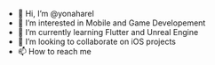 - 👋 Hi, I’m @yonaharel
- 👀 I’m interested in Mobile and Game Developement
- 🌱 I’m currently learning Flutter and Unreal Engine     
- 💞️ I’m looking to collaborate on iOS projects
- 📫 How to reach me 

<!---
yonaharel/yonaharel is a ✨ special ✨ repository because its `README.md` (this file) appears on your GitHub profile.
You can click the Preview link to take a look at your changes.
--->
